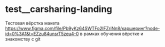 # test__carsharing-landing
Тестовая вёрстка макета https://www.figma.com/file/Pb9yKz64SWTFo2IFZriNn8/каршеринг?node-id=0%3A1&t=EZzu84unsrT5zeu4-0   в рамках обучения вёрстке и знакомству с git
